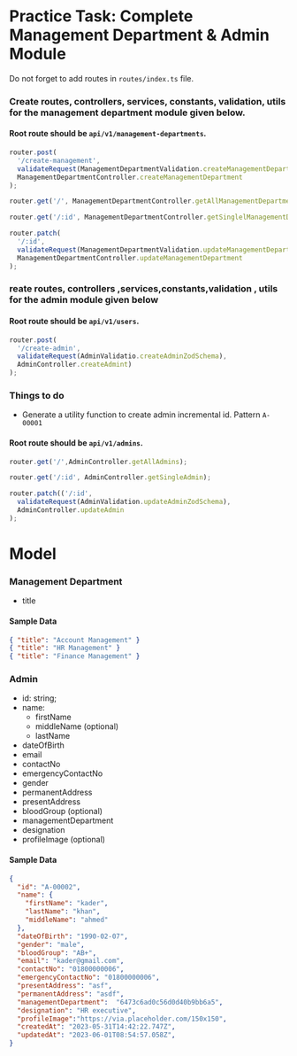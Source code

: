 # Practice Task: Complete Management Department & Admin Module

Do not forget to add routes in `routes/index.ts` file.

### Create routes, controllers, services, constants, validation, utils for the management department module given below. 

#### Root route should be `api/v1/management-departments`.

```typescript
router.post(
  '/create-management',  
  validateRequest(ManagementDepartmentValidation.createManagementDepartmentZodSchema),
  ManagementDepartmentController.createManagementDepartment
);

router.get('/', ManagementDepartmentController.getAllManagementDepartments);

router.get('/:id', ManagementDepartmentController.getSinglelManagementDepartment);

router.patch(
  '/:id',
  validateRequest(ManagementDepartmentValidation.updateManagementDepartmentZodSchema),
  ManagementDepartmentController.updateManagementDepartment
);
```

### reate routes, controllers ,services,constants,validation , utils for  the admin module  given below

#### Root route should be `api/v1/users`.

```typescript
router.post(
  '/create-admin',
  validateRequest(AdminValidatio.createAdminZodSchema),
  AdminController.createAdmint)
);
```
### Things to do

- Generate a utility function to create admin incremental id. Pattern `A-00001`

#### Root route should be `api/v1/admins`.

```typescript
router.get('/',AdminController.getAllAdmins);

router.get('/:id', AdminController.getSingleAdmin);

router.patch(('/:id', 
  validateRequest(AdminValidation.updateAdminZodSchema),
  AdminController.updateAdmin
);
```

# Model

### Management Department
- title

#### Sample Data

```json
{ "title": "Account Management" }
{ "title": "HR Management" }
{ "title": "Finance Management" }
```

### Admin
-  id: string;
-  name:
    -  firstName
    -  middleName (optional)
    -  lastName
-  dateOfBirth
-  email
-  contactNo
-  emergencyContactNo
-  gender
-  permanentAddress  
-  presentAddress
-  bloodGroup (optional)
-  managementDepartment
-  designation
-  profileImage (optional)

#### Sample Data

```json
{
  "id": "A-00002",
  "name": {
    "firstName": "kader",
    "lastName": "khan",
    "middleName": "ahmed"
  },
  "dateOfBirth": "1990-02-07",
  "gender": "male",
  "bloodGroup": "AB+",
  "email": "kader@gmail.com",
  "contactNo": "01800000006",
  "emergencyContactNo": "01800000006",
  "presentAddress": "asf",
  "permanentAddress": "asdf",
  "managementDepartment":  "6473c6ad0c56d0d40b9bb6a5",
  "designation": "HR executive",
  "profileImage":"https://via.placeholder.com/150x150",
  "createdAt": "2023-05-31T14:42:22.747Z",
  "updatedAt": "2023-06-01T08:54:57.058Z",
}
```
